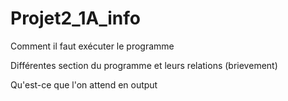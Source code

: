 # Projet2_1A_info


Comment il faut exécuter le programme

Différentes section du programme et leurs relations (brievement)

Qu'est-ce que l'on attend en output